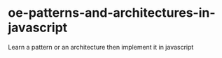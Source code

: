 # oe-patterns-and-architectures-in-javascript

Learn a pattern or an architecture then implement it in javascript

